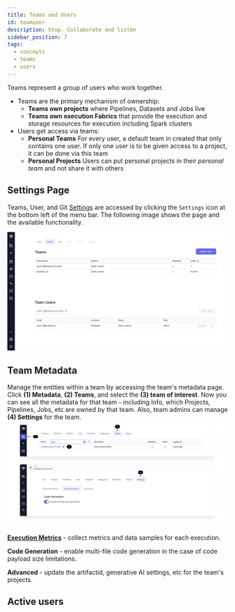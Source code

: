 ```yaml
---
title: Teams and Users
id: teamuser
description: Stop. Collaborate and listen
sidebar_position: 7
tags:
  - concepts
  - teams
  - users
---
```


Teams represent a group of users who work together.

- Teams are the primary mechanism of ownership:
  - **Teams own projects** where Pipelines, Datasets and Jobs live
  - **Teams own execution Fabrics** that provide the execution and storage resources for execution including Spark clusters
- Users get access via teams:
  - **Personal Teams** For every user, a default team in created that only contains one user. If only one user is to be given access to a project, it can be done via this team
  - **Personal Projects** Users can put personal projects in their _personal team_ and not share it with others

## Settings Page

Teams, User, and Git [Settings](https://app.prophecy.io/metadata/settings) are accessed by clicking the `Settings` icon at the bottom left of the menu bar. The following image shows the page and the available functionality.

![Team Page](./img/team_page.png)

## Team Metadata

Manage the entities within a team by accessing the team's metadata page. Click **(1) Metadata**, **(2) Teams**, and select the **(3) team of interest**. Now you can see all the metadata for that team - including Info, which Projects, Pipelines, Jobs, etc are owned by that team. Also, team admins can manage **(4) Settings** for the team.
![Team metadata](./img/team_metadata.png)

**[Execution Metrics](/docs/Spark/execution/execution-metrics.md)** - collect metrics and data samples for each execution.

**Code Generation** - enable multi-file code generation in the case of code payload size limitations.

**Advanced** - update the artifactid, generative AI settings, etc for the team's projects.

## Active users
